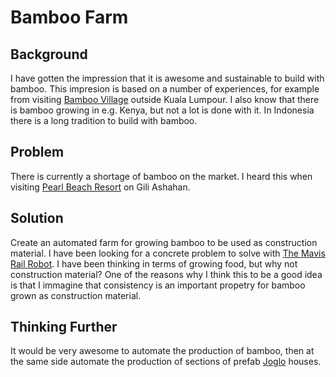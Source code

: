 # Bamboo Farm

## Background

I have gotten the impression that it is awesome and sustainable to build with bamboo. This impresion is based on a number
of experiences, for example from visiting [Bamboo Village](http://bamboo-village.blogspot.co.id/) outside Kuala Lumpour.
I also know that there is bamboo growing in e.g. Kenya, but not a lot is done with it. In Indonesia there is a long
tradition to build with bamboo.

## Problem
There is currently a shortage of bamboo on the market. I heard this when visiting
[Pearl Beach Resort](http://pearlbeach-resort.com/) on Gili Ashahan.

## Solution
Create an automated farm for growing bamboo to be used as construction material. I have been looking for a concrete problem
to solve with [The Mavis Rail Robot](https://github.com/limikael/ideas/blob/master/PostScarcityRobotics.md). I have been
thinking in terms of growing food, but why not construction material? One of the reasons why I think this to be
a good idea is that I immagine that consistency is an important propetry for bamboo grown as construction material.

## Thinking Further
It would be very awesome to automate the production of bamboo, then at the same side automate the production of 
sections of prefab [Joglo](https://en.wikipedia.org/wiki/Joglo) houses.
